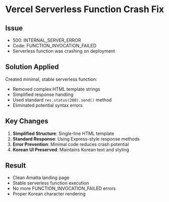 # Vercel Serverless Function Crash Fix

## Issue
- 500: INTERNAL_SERVER_ERROR
- Code: FUNCTION_INVOCATION_FAILED
- Serverless function was crashing on deployment

## Solution Applied
Created minimal, stable serverless function:
- Removed complex HTML template strings
- Simplified response handling
- Used standard `res.status(200).send()` method
- Eliminated potential syntax errors

## Key Changes
1. **Simplified Structure**: Single-line HTML template
2. **Standard Response**: Using Express-style response methods
3. **Error Prevention**: Minimal code reduces crash potential
4. **Korean UI Preserved**: Maintains Korean text and styling

## Result
- Clean Amatta landing page
- Stable serverless function execution
- No more FUNCTION_INVOCATION_FAILED errors
- Proper Korean character rendering
